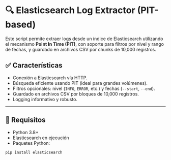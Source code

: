 # 🔍 Elasticsearch Log Extractor (PIT-based)

Este script permite extraer logs desde un índice de Elasticsearch utilizando el mecanismo **Point In Time (PIT)**, con soporte para filtros por nivel y rango de fechas, y guardado en archivos CSV por chunks de 10,000 registros.

## ✅ Características

- Conexión a Elasticsearch vía HTTP.
- Búsqueda eficiente usando PIT (ideal para grandes volúmenes).
- Filtros opcionales: nivel (`INFO`, `ERROR`, etc.) y fechas (`--start`, `--end`).
- Guardado en archivos CSV por bloques de 10,000 registros.
- Logging informativo y robusto.

---

## 🚀 Requisitos

- Python 3.8+
- Elasticsearch en ejecución
- Paquetes Python:

```bash
pip install elasticsearch
